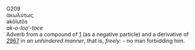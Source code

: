 G209  
ἀκωλύτως  
akōlutōs  
*ak-o-loo‘-toce*  
Adverb from a compound of [1](g0001) (as a negative particle) and a
derivative of [2967](g2967) in *an* *unhindered* *manner*, that is,
*freely:* - no man forbidding him.  
